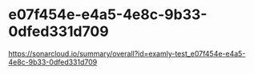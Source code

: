 # e07f454e-e4a5-4e8c-9b33-0dfed331d709
https://sonarcloud.io/summary/overall?id=examly-test_e07f454e-e4a5-4e8c-9b33-0dfed331d709
